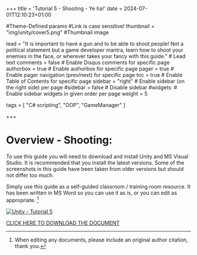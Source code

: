 +++
title = 'Tutorial 5 - Shooting - Ye ha!'
date = 2024-07-01T12:10:23+01:00

#Theme-Defined params
#Link is case sensitive!
thumbnail = "img/unity/cover5.png" #Thumbnail image

lead = "It is important to have a gun and to be able to shoot people!  Not a political statement but a game developer mantra, learn how to shoot your enemies in the face, or wherever takes your fancy with this guide." # Lead text
comments = false # Enable Disqus comments for specific page
authorbox = true # Enable authorbox for specific page
pager = true # Enable pager navigation (prev/next) for specific page
toc = true # Enable Table of Contents for specific page
sidebar = "right" # Enable sidebar (on the right side) per page
#sidebar = false # Disable sidebar 
#widgets: # Enable sidebar widgets in given order per page
weight = 5

tags = [ "C# scripting", "OOP", "GameManager" ]

+++
# Overview - Shooting:
To use this guide you will need to download and install Unity and MS Visual Studio. It is recommended that you install the latest versions.  Some of the screenshots in this guide have been taken from older versions but should not differ too much.  

Simply use this guide as a self-guided classroom / training room resource.  It has been written in MS Word so you can use it as is, or you can edit  as appropriate. [^*]

[![Unity - Tutorial 5](/img/unity/cover5.png)](https://drive.google.com/drive/folders/11Q4ADi14InBqDrAFQbcHbRTpnsFkp2OU?usp=sharing)

[CLICK HERE TO DOWNLOAD THE DOCUMENT](https://drive.google.com/drive/folders/11Q4ADi14InBqDrAFQbcHbRTpnsFkp2OU?usp=sharing)

[^*]: When editing any documents, please include an original author citation, thank you. 




